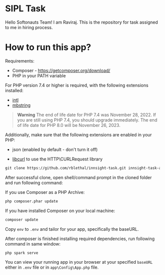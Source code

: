 # SIPL Task

Hello Softonauts Team! I am Raviraj. This is the repository for task assigned to me in hiring process.

# How to run this app?

Requirements:

- Composer - https://getcomposer.org/download/
- PHP in your PATH variable

For PHP version 7.4 or higher is required, with the following extensions installed:

- [intl](http://php.net/manual/en/intl.requirements.php)
- [mbstring](http://php.net/manual/en/mbstring.installation.php)

> **Warning**
> The end of life date for PHP 7.4 was November 28, 2022. If you are
> still using PHP 7.4, you should upgrade immediately. The end of life date
> for PHP 8.0 will be November 26, 2023.

Additionally, make sure that the following extensions are enabled in your PHP:

- json (enabled by default - don't turn it off)

- [libcurl](http://php.net/manual/en/curl.requirements.php) to use the HTTP\CURLRequest library

```xml
git clone https://github.com/rblethal/innsight-task.git innsight-task-app
```

After successful clone, open shell/command prompt in the cloned folder and run following command:

If you use Composer as a PHP Archive:

```xml
php composer.phar update
```

If you have installed Composer on your local machine:

```xml
composer update
```

Copy `env` to `.env` and tailor for your app, specifically the baseURL.

After composer is finished installing required dependencies, run following command in same window:

```xml
php spark serve
```

You can view your running app in your browser at your specified `baseURL` either in `.env` file or in `app\Config\App.php` file.

